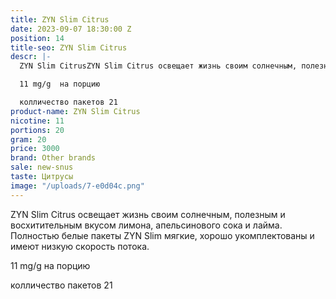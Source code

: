 ```yaml
---
title: ZYN Slim Citrus
date: 2023-09-07 18:30:00 Z
position: 14
title-seo: ZYN Slim Citrus
descr: |-
  ZYN Slim CitrusZYN Slim Citrus освещает жизнь своим солнечным, полезным и восхитительным вкусом лимона, апельсинового сока и лайма. Полностью белые пакеты ZYN Slim мягкие, хорошо укомплектованы и имеют низкую скорость потока.

  11 mg/g  на порцию

  колличество пакетов 21
product-name: ZYN Slim Citrus
nicotine: 11
portions: 20
gram: 20
price: 3000
brand: Other brands
sale: new-snus
taste: Цитрусы
image: "/uploads/7-e0d04c.png"
---
```


ZYN Slim Citrus освещает жизнь своим солнечным, полезным и восхитительным вкусом лимона, апельсинового сока и лайма. Полностью белые пакеты ZYN Slim мягкие, хорошо укомплектованы и имеют низкую скорость потока.

11 mg/g  на порцию

колличество пакетов 21